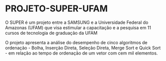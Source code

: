 # PROJETO-SUPER-UFAM
O SUPER é um projeto entre a SAMSUNG e a Universidade Federal do Amazonas (UFAM) que visa estimular a capacitação e a pesquisa em 11 cursos de tecnologia de graduação da UFAM

O projeto apresenta a análise do desempenho de cinco algoritmos de ordenação - Bolha, Inserção Direta, Seleção Direta, Merge Sort e Quick Sort - em relação ao tempo de ordenação de um vetor com cem mil elementos.
